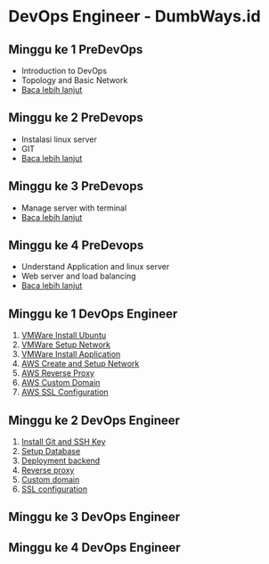 # DevOps Engineer - DumbWays.id

## Minggu ke 1 PreDevOps
- Introduction to DevOps
- Topology and Basic Network
- [Baca lebih lanjut](week-1/README.md)

## Minggu ke 2 PreDevops
- Instalasi linux server
- GIT
- [Baca lebih lanjut](week-2/README.md)

## Minggu ke 3 PreDevops
- Manage server with terminal
- [Baca lebih lanjut](week-3/README.md)

## Minggu ke 4 PreDevops
- Understand Application and linux server
- Web server and load balancing
- [Baca lebih lanjut](week-4/README.md)

## Minggu ke 1 DevOps Engineer
1. [VMWare Install Ubuntu](https://github.com/rifaicham/dumbways-report/blob/main/BOOTCAMP-DEVOPS/week1/VMWare-Install-Ubuntu-Server.md)
2. [VMWare Setup Network](https://github.com/rifaicham/dumbways-report/blob/main/BOOTCAMP-DEVOPS/week1/VMWare-Setup-Network.md)
3. [VMWare Install Application](https://github.com/rifaicham/dumbways-report/blob/main/BOOTCAMP-DEVOPS/week1/VMWare-Install-Application.md)
4. [AWS Create and Setup Network](https://github.com/rifaicham/dumbways-report/blob/main/BOOTCAMP-DEVOPS/week1/Aws-Create-and-Setup-Network.md)
5. [AWS Reverse Proxy](https://github.com/rifaicham/dumbways-report/blob/main/BOOTCAMP-DEVOPS/week1/AWS-Reverse-Proxy.md)
6. [AWS Custom Domain](https://github.com/rifaicham/dumbways-report/blob/main/BOOTCAMP-DEVOPS/week1/AWS-Custom-Domain.md)
7. [AWS SSL Configuration](https://github.com/rifaicham/dumbways-report/blob/main/BOOTCAMP-DEVOPS/week1/AWS-SSL-Configuration.md)

## Minggu ke 2 DevOps Engineer
1. [Install Git and SSH Key](https://github.com/rifaicham/dumbways-report/blob/main/BOOTCAMP-DEVOPS/week2/Install-Git-and-SSH-key.md)
2. [Setup Database](https://github.com/rifaicham/dumbways-report/blob/main/BOOTCAMP-DEVOPS/week2/Setup-Database.md)
3. [Deployment backend](https://github.com/rifaicham/dumbways-report/blob/main/BOOTCAMP-DEVOPS/week2/Deployment-Backend-App.md)
4. [Reverse proxy](https://github.com/rifaicham/dumbways-report/blob/main/BOOTCAMP-DEVOPS/week2/Reverse-Proxy.md)
5. [Custom domain](https://github.com/rifaicham/dumbways-report/blob/main/BOOTCAMP-DEVOPS/week2/Custom-Domain.md)
6. [SSL configuration](https://github.com/rifaicham/dumbways-report/blob/main/BOOTCAMP-DEVOPS/week2/SSL-Backend.md)

## Minggu ke 3 DevOps Engineer
## Minggu ke 4 DevOps Engineer
